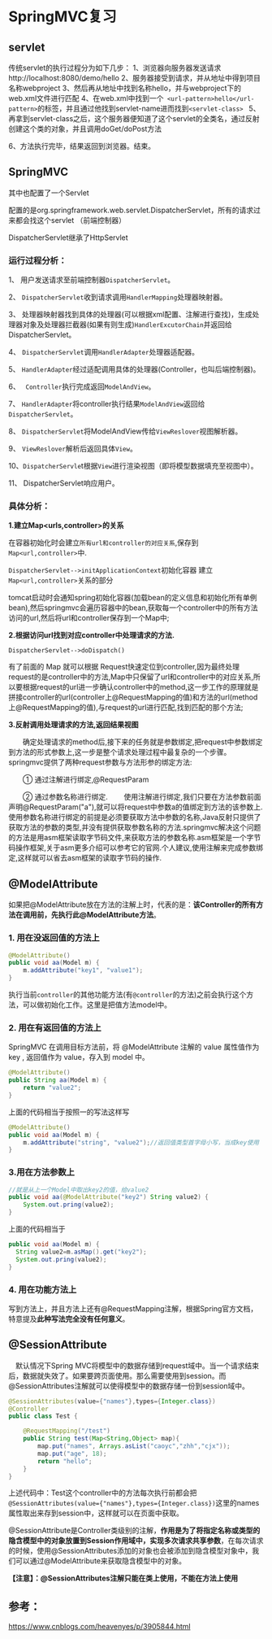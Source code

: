 # SpringMVC复习

## servlet

传统servlet的执行过程分为如下几步： 
1、浏览器向服务器发送请求http://localhost:8080/demo/hello 
2、服务器接受到请求，并从地址中得到项目名称webproject 
3、然后再从地址中找到名称hello，并与webproject下的web.xml文件进行匹配 
4、在web.xml中找到一个` <url-pattern>hello</url-pattern>`的标签，并且通过他找到servlet-name进而找到`<servlet-class> `
5、再拿到servlet-class之后，这个服务器便知道了这个servlet的全类名，通过反射创建这个类的对象，并且调用doGet/doPost方法 

6、方法执行完毕，结果返回到浏览器。结束。

## SpringMVC

其中也配置了一个Servlet

配置的是org.springframework.web.servlet.DispatcherServlet，所有的请求过来都会找这个servlet （前端控制器）

DispatcherServlet继承了HttpServlet

### 运行过程分析：

1、  用户发送请求至前端控制器`DispatcherServlet`。

2、  `DispatcherServlet`收到请求调用`HandlerMapping`处理器映射器。

3、  处理器映射器找到具体的处理器(可以根据xml配置、注解进行查找)，生成处理器对象及处理器拦截器(如果有则生成)`HandlerExcutorChain`并返回给DispatcherServlet。

4、  `DispatcherServlet`调用`HandlerAdapter`处理器适配器。

5、  `HandlerAdapter`经过适配调用具体的处理器(Controller，也叫后端控制器)。

6、 ` Controller`执行完成返回`ModelAndView`。

7、  `HandlerAdapter`将controller执行结果`ModelAndView`返回给`DispatcherServlet`。

8、  `DispatcherServlet`将ModelAndView传给`ViewReslover`视图解析器。

9、  `ViewReslover`解析后返回具体`View`。

10、`DispatcherServle`t根据`View`进行渲染视图（即将模型数据填充至视图中）。

11、 DispatcherServlet响应用户。

### 具体分析：

**1.建立Map<urls,controller>的关系**

在容器初始化时会建立`所有url和controller的对应关系`,保存到`Map<url,controller>`中.

`DispatcherServlet-->initApplicationContext`初始化容器 建立`Map<url,controller>`关系的部分 

tomcat启动时会通知spring初始化容器(加载bean的定义信息和初始化所有单例bean),然后springmvc会遍历容器中的bean,获取每一个controller中的所有方法访问的url,然后将url和controller保存到一个Map中;

**2.根据访问url找到对应controller中处理请求的方法.**

`DispatcherServlet-->doDispatch()`

有了前面的 Map 就可以根据 Request快速定位到controller,因为最终处理request的是controller中的方法,Map中只保留了url和controller中的对应关系,所以要根据request的url进一步确认controller中的method,这一步工作的原理就是拼接controller的url(controller上@RequestMapping的值)和方法的url(method上@RequestMapping的值),与request的url进行匹配,找到匹配的那个方法;　　

**3.反射调用处理请求的方法,返回结果视图**

　　确定处理请求的method后,接下来的任务就是参数绑定,把request中参数绑定到方法的形式参数上,这一步是整个请求处理过程中最复杂的一个步骤。springmvc提供了两种request参数与方法形参的绑定方法:

　　① 通过注解进行绑定,@RequestParam

　　② 通过参数名称进行绑定.
　　使用注解进行绑定,我们只要在方法参数前面声明@RequestParam("a"),就可以将request中参数a的值绑定到方法的该参数上.使用参数名称进行绑定的前提是必须要获取方法中参数的名称,Java反射只提供了获取方法的参数的类型,并没有提供获取参数名称的方法.springmvc解决这个问题的方法是用asm框架读取字节码文件,来获取方法的参数名称.asm框架是一个字节码操作框架,关于asm更多介绍可以参考它的官网.个人建议,使用注解来完成参数绑定,这样就可以省去asm框架的读取字节码的操作.

## @ModelAttribute

如果把@ModelAttribute放在方法的注解上时，代表的是：**该Controller的所有方法在调用前，先执行此@ModelAttribute方法**。

### 1. 用在没返回值的方法上

```java
@ModelAttribute()
public void aa(Model m) {
	m.addAttribute("key1", "value1");
}
```

执行当前`controller`的其他功能方法(有`@controller`的方法)之前会执行这个方法，可以做初始化工作。这里是把值方法model中。

### 2. 用在有返回值的方法上

SpringMVC 在调用目标方法前，将 @ModelAttribute 注解的 value 属性值作为 key , 返回值作为 value，存入到 model 中。

```java
@ModelAttribute()
public String aa(Model m) {
    return "value2";
}
```

  上面的代码相当于按照一的写法这样写

```java
@ModelAttribute()
public void aa(Model m) {
	m.addAttribute("string", "value2");//返回值类型首字母小写，当成key使用
}
```

### 3.用在方法参数上

```java
//就是从上一个Model中取出key2的值，给value2
public void aa(@ModelAttribute("key2") String value2) {
	System.out.pring(value2);
}
```

上面的代码相当于

```java
public void aa(Model m) {
  String value2=m.asMap().get("key2");
  System.out.pring(value2);
}
```

### 4. 用在功能方法上

写到方法上，并且方法上还有@RequestMapping注解，根据Spring官方文档，特意提及**此种写法完全没有任何意义**。

## @SessionAttribute

　默认情况下Spring MVC将模型中的数据存储到request域中。当一个请求结束后，数据就失效了。如果要跨页面使用。那么需要使用到session。而@SessionAttributes注解就可以使得模型中的数据存储一份到session域中。

```java
@SessionAttributes(value={"names"},types={Integer.class})
@Controller
public class Test {

    @RequestMapping("/test")
    public String test(Map<String,Object> map){
        map.put("names", Arrays.asList("caoyc","zhh","cjx"));
        map.put("age", 18);
        return "hello";
    }
}
```

上述代码中：Test这个controller中的方法每次执行前都会把`@SessionAttributes(value={"names"},types={Integer.class})`这里的names属性取出来存到session中，这样就可以在页面中获取。

@SessionAttribute是Controller类级别的注解，**作用是为了将指定名称或类型的隐含模型中的对象放置到Session作用域中，实现多次请求共享参数**，在每次请求的时候，使用@SessionAttributes添加的对象也会被添加到隐含模型对象中，我们可以通过@ModelAttribute来获取隐含模型中的对象。

**【注意】：@SessionAttributes注解只能在类上使用，不能在方法上使用**

## 参考：

https://www.cnblogs.com/heavenyes/p/3905844.html